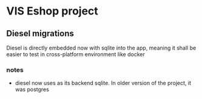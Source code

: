 
# VIS Eshop project

## Diesel migrations

Diesel is directly embedded now with sqlite into the app, meaning it shall be easier to test in cross-platform
environment like docker

### notes

- diesel now uses as its backend sqlite. In older version of the project, it was postgres